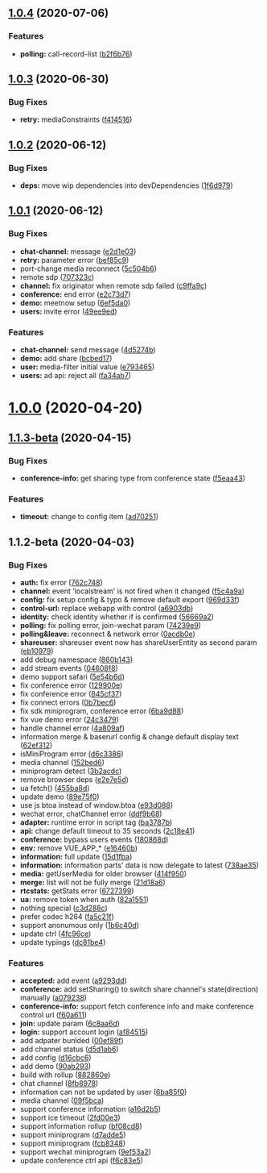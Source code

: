 ## [1.0.4](http://gitcode.yealink.com/server/client/web_app/meetnow/compare/v1.0.3...v1.0.4) (2020-07-06)


### Features

* **polling:** call-record-list ([b2f6b76](http://gitcode.yealink.com/server/client/web_app/meetnow/commits/b2f6b766b1119621b9e7497c77a46f66b3bee38d))



## [1.0.3](http://gitcode.yealink.com/server/client/web_app/meetnow/compare/v1.0.2...v1.0.3) (2020-06-30)


### Bug Fixes

* **retry:** mediaConstraints ([f414516](http://gitcode.yealink.com/server/client/web_app/meetnow/commits/f41451696ce09707274a1bf037582001fda4feae))



## [1.0.2](http://gitcode.yealink.com/server/client/web_app/meetnow/compare/v1.0.1...v1.0.2) (2020-06-12)


### Bug Fixes

* **deps:** move wip dependencies into devDependencies ([1f6d979](http://gitcode.yealink.com/server/client/web_app/meetnow/commits/1f6d979279124e5e6f0d5aecaacacd1f6a524412))



## [1.0.1](http://gitcode.yealink.com/server/client/web_app/meetnow/compare/v1.0.0...v1.0.1) (2020-06-12)


### Bug Fixes

* **chat-channel:** message ([e2d1e03](http://gitcode.yealink.com/server/client/web_app/meetnow/commits/e2d1e03c5e7ff106da4e388a8efcfe024086313b))
* **retry:** parameter error ([bef85c9](http://gitcode.yealink.com/server/client/web_app/meetnow/commits/bef85c92d388167a619fac7e02b2d04e5b1f4cfa))
* port-change media reconnect ([5c504b6](http://gitcode.yealink.com/server/client/web_app/meetnow/commits/5c504b6306be462d655d9d05e90ccc1292c15753))
* remote sdp ([707323c](http://gitcode.yealink.com/server/client/web_app/meetnow/commits/707323c5d39be173669d8bd00bab01600e639b36))
* **channel:** fix originator when remote sdp failed ([c9ffa9c](http://gitcode.yealink.com/server/client/web_app/meetnow/commits/c9ffa9c504b5046b144381110d3893b461f5f6bc))
* **conference:** end error ([e2c73d7](http://gitcode.yealink.com/server/client/web_app/meetnow/commits/e2c73d7daf87c11dee9da7a3ffb9801f93f68c50))
* **demo:** meetnow setup ([6ef5da0](http://gitcode.yealink.com/server/client/web_app/meetnow/commits/6ef5da0fc66a8a565fe9099fecb74156fad78c05))
* **users:** invite error ([49ee9ed](http://gitcode.yealink.com/server/client/web_app/meetnow/commits/49ee9ed06571b35faaf23248457f249ab8fccd48))


### Features

* **chat-channel:** send message ([4d5274b](http://gitcode.yealink.com/server/client/web_app/meetnow/commits/4d5274bc3d7ca7671226f565f36e8791b7990847))
* **demo:** add share ([bcbed17](http://gitcode.yealink.com/server/client/web_app/meetnow/commits/bcbed17ca4627634cb8aa9f121305987d2c75de1))
* **user:** media-filter initial value ([e793465](http://gitcode.yealink.com/server/client/web_app/meetnow/commits/e7934653c84c8eb3f4d0d6a63161c8a2e4216ff4))
* **users:** ad api: reject all ([fa34ab7](http://gitcode.yealink.com/server/client/web_app/meetnow/commits/fa34ab7b359f57b744de00eaf8825e3cd4c9db91))



# [1.0.0](http://gitcode.yealink.com/server/client/web_app/meetnow/compare/v1.1.3-beta...v1.0.0) (2020-04-20)



## [1.1.3-beta](http://gitcode.yealink.com/server/client/web_app/meetnow/compare/v1.1.2-beta...v1.1.3-beta) (2020-04-15)


### Bug Fixes

* **conference-info:** get sharing type from conference state ([f5eaa43](http://gitcode.yealink.com/server/client/web_app/meetnow/commits/f5eaa43046e1d1ff6b11b09091a75ff9273f6875))


### Features

* **timeout:** change to config item ([ad70251](http://gitcode.yealink.com/server/client/web_app/meetnow/commits/ad702510ea03aa282bd5ded88820959bf8da2946))



## 1.1.2-beta (2020-04-03)


### Bug Fixes

* **auth:** fix error ([762c748](http://gitcode.yealink.com/server/client/web_app/meetnow/commits/762c748467965394d7dc6213c176a874f983dcb9))
* **channel:** event 'localstream' is not fired when it changed ([f5c4a9a](http://gitcode.yealink.com/server/client/web_app/meetnow/commits/f5c4a9a9f42cc025d8862b2ed3a84581c0c79319))
* **config:** fix setup config & typo & remove default export ([969d33f](http://gitcode.yealink.com/server/client/web_app/meetnow/commits/969d33fa5a6543a2bbf04961187d7e7e99af287c))
* **control-url:** replace webapp with control ([a6903db](http://gitcode.yealink.com/server/client/web_app/meetnow/commits/a6903dbec2a5cdd41e1050ce3d6f028a3d25006d))
* **identity:** check identity whether if is confirmed ([56669a2](http://gitcode.yealink.com/server/client/web_app/meetnow/commits/56669a29d483e26fda901f45eb069bf961c84dba))
* **polling:** fix polling error,  join-wechat param ([74239e9](http://gitcode.yealink.com/server/client/web_app/meetnow/commits/74239e9a6113ef2ff10bb049de7fbd40ebb23d3b))
* **polling&leave:**  reconnect & network error ([0acdb0e](http://gitcode.yealink.com/server/client/web_app/meetnow/commits/0acdb0e622fcce5fb211568caef980dd1fa0900c))
* **shareuser:** shareuser event now has shareUserEntity as second param ([eb10979](http://gitcode.yealink.com/server/client/web_app/meetnow/commits/eb1097998f723de22f20c8ae29d83c871c7e48d1))
* add debug namespace ([860b143](http://gitcode.yealink.com/server/client/web_app/meetnow/commits/860b143d2ed5661fd73be12d1820a435ba038b3a))
* add stream events ([04608f8](http://gitcode.yealink.com/server/client/web_app/meetnow/commits/04608f86ac4ab50133714286730e6ad99c72cd82))
* demo support safari ([5e54b6d](http://gitcode.yealink.com/server/client/web_app/meetnow/commits/5e54b6db16cafe77906a77e0f87e0407e9ae4942))
* fix conference error ([129900e](http://gitcode.yealink.com/server/client/web_app/meetnow/commits/129900e16985e3234e759a3e0a667c0892450b9a))
* fix conference error ([845cf37](http://gitcode.yealink.com/server/client/web_app/meetnow/commits/845cf3726952d949580b36880ff70e86e0ecaa0c))
* fix connect errors ([0b7bec6](http://gitcode.yealink.com/server/client/web_app/meetnow/commits/0b7bec67d90dcd272bd7903c15395d2803d844cc))
* fix sdk miniprogram, conference error ([6ba9d88](http://gitcode.yealink.com/server/client/web_app/meetnow/commits/6ba9d887e17dfb2ba3fa14c0d6907f5238da7b27))
* fix vue demo error ([24c3479](http://gitcode.yealink.com/server/client/web_app/meetnow/commits/24c3479035def1378a1cf398c8d0d313ed86745a))
* handle channel error ([4a809af](http://gitcode.yealink.com/server/client/web_app/meetnow/commits/4a809afa022be3e8ed4a35d876d0a40a141a5142))
* information merge & baserurl config & change default display text ([62ef312](http://gitcode.yealink.com/server/client/web_app/meetnow/commits/62ef312f1f908bc3a88376573e0b5ee6d097ebd8))
* isMiniProgram error ([d6c3386](http://gitcode.yealink.com/server/client/web_app/meetnow/commits/d6c3386037cec61cf0c4d95de204645c5c6680d7))
* media channel ([152bed6](http://gitcode.yealink.com/server/client/web_app/meetnow/commits/152bed6294549b413c455a91ef98480854a207ee))
* miniprogram detect ([3b2acdc](http://gitcode.yealink.com/server/client/web_app/meetnow/commits/3b2acdc5c1c000926ea1ff1088b661fa942ad072))
* remove browser deps ([e2e7e5d](http://gitcode.yealink.com/server/client/web_app/meetnow/commits/e2e7e5d6df611d8c97efd158ec1f5f0cf5da0f4b))
* ua fetch() ([455ba8d](http://gitcode.yealink.com/server/client/web_app/meetnow/commits/455ba8d6abf5687d9acdf121e2611d4c0c930f7c))
* update demo ([89e75f0](http://gitcode.yealink.com/server/client/web_app/meetnow/commits/89e75f02c36230b53a69f96e348ab209de2fc3b2))
* use js btoa instead of window.btoa ([e93d088](http://gitcode.yealink.com/server/client/web_app/meetnow/commits/e93d0885d91e2f3edef418a37dcb1dcc4d174839))
* wechat error, chatChannel error ([ddf9b68](http://gitcode.yealink.com/server/client/web_app/meetnow/commits/ddf9b687b59977a2eea96942ecd47cf62db86ec9))
* **adapter:** runtime error in script tag ([ba3787b](http://gitcode.yealink.com/server/client/web_app/meetnow/commits/ba3787b5edcf78afd4926a456b35c25f8267ede3))
* **api:** change default timeout to 35 seconds ([2c18e41](http://gitcode.yealink.com/server/client/web_app/meetnow/commits/2c18e41c9999844d869bff35444adbc5d94ad951))
* **conference:** bypass users events ([180868d](http://gitcode.yealink.com/server/client/web_app/meetnow/commits/180868d57cf1fac54762686df7beda539be4a838))
* **env:** remove VUE_APP_* ([e16460b](http://gitcode.yealink.com/server/client/web_app/meetnow/commits/e16460b1c0ebe59494bb89fee1ee0d46dbe5fee0))
* **information:** full update ([15d1fba](http://gitcode.yealink.com/server/client/web_app/meetnow/commits/15d1fba260dd8bc42b6513f93242a3ad294538e2))
* **information:** information parts' data is now delegate to latest ([738ae35](http://gitcode.yealink.com/server/client/web_app/meetnow/commits/738ae35955a63aebdc55a7074b2618363e608683))
* **media:** getUserMedia for older browser ([414f950](http://gitcode.yealink.com/server/client/web_app/meetnow/commits/414f950d25acc46f0c9b866eb57dfcd98b973193))
* **merge:** list will not be fully merge ([21d18a6](http://gitcode.yealink.com/server/client/web_app/meetnow/commits/21d18a6303d37cdef852857d89d377cd549f3130))
* **rtcstats:** getStats error ([6727399](http://gitcode.yealink.com/server/client/web_app/meetnow/commits/67273990c5e68721138faf10686534738315ec3a))
* **ua:** remove token when auth ([82a1551](http://gitcode.yealink.com/server/client/web_app/meetnow/commits/82a1551b45a35b0a11ea4a2c846daa63328e9bbd))
* nothing special ([c3d288c](http://gitcode.yealink.com/server/client/web_app/meetnow/commits/c3d288cb60a67083ea2609becda6cb376124e87c))
* prefer codec h264 ([fa5c21f](http://gitcode.yealink.com/server/client/web_app/meetnow/commits/fa5c21f48b8c7c11b62700c7c828a4b1215f5484))
* support anonumous only ([1b6c40d](http://gitcode.yealink.com/server/client/web_app/meetnow/commits/1b6c40d0f400965f9fd140f24cb54a02f0e57bb4))
* update ctrl ([4fc96ce](http://gitcode.yealink.com/server/client/web_app/meetnow/commits/4fc96cedff82cbb7868854d98147cf927b51167a))
* update typings ([dc81be4](http://gitcode.yealink.com/server/client/web_app/meetnow/commits/dc81be487b6f41575e5d2a5446a4771cf45c9fff))


### Features

* **accepted:** add event ([a9293dd](http://gitcode.yealink.com/server/client/web_app/meetnow/commits/a9293dd0474462b1c5a4cc1b8e8899f3b83613d2))
* **conference:** add setSharing() to switch share channel's state(direction) manually ([a079238](http://gitcode.yealink.com/server/client/web_app/meetnow/commits/a07923872c0bf8fa67cdd8fbd4a8967b17b3390c))
* **conference-info:** support fetch conference info and make conference control url ([f60a611](http://gitcode.yealink.com/server/client/web_app/meetnow/commits/f60a6110d875ae16fd516d743d4c89e93680403a))
* **join:** update param ([6c8aa6d](http://gitcode.yealink.com/server/client/web_app/meetnow/commits/6c8aa6d536bf5b241910c9d0cfeaf0752823f730))
* **login:** support account login ([af84515](http://gitcode.yealink.com/server/client/web_app/meetnow/commits/af84515f0cc87b3f2ee7f6d169ca5456a12ac676))
* add adpater bunlded ([00ef89f](http://gitcode.yealink.com/server/client/web_app/meetnow/commits/00ef89ff93793712afd649edc4bc384f0c76c702))
* add channel status ([d5d1ab6](http://gitcode.yealink.com/server/client/web_app/meetnow/commits/d5d1ab68709c4a6d9e2d358bd60c64e95aeff3a5))
* add config ([d16cbc6](http://gitcode.yealink.com/server/client/web_app/meetnow/commits/d16cbc6b227545f12034ff38a55b52a60182206c))
* add demo ([90ab293](http://gitcode.yealink.com/server/client/web_app/meetnow/commits/90ab293f1af08a71cc911f49d9a694750e1e398c))
* build with rollup ([882860e](http://gitcode.yealink.com/server/client/web_app/meetnow/commits/882860ed2584fa0e0af5c1bbd1ed9f3f9be22b68))
* chat channel ([8fb8978](http://gitcode.yealink.com/server/client/web_app/meetnow/commits/8fb89785271c4b4170a3349325c7f60916a63e21))
* information can not be updated by user ([6ba85f0](http://gitcode.yealink.com/server/client/web_app/meetnow/commits/6ba85f054925b8ba1f85d3c278cc3efe27f4aae7))
* media channel ([09f5bca](http://gitcode.yealink.com/server/client/web_app/meetnow/commits/09f5bca92fabede91be9d9eb86cb6d9ade259ad4))
* support conference information ([a16d2b5](http://gitcode.yealink.com/server/client/web_app/meetnow/commits/a16d2b546b513b90815d117c4f5e9e8b65256177))
* support ice timeout ([2fd00e3](http://gitcode.yealink.com/server/client/web_app/meetnow/commits/2fd00e3106850ebe0735ab07ab62a6bb4b4df569))
* support information rollup ([bf08cd8](http://gitcode.yealink.com/server/client/web_app/meetnow/commits/bf08cd8b8e95aaaf23682e25aa7f3197db3c73ad))
* support miniprogram ([d7adde5](http://gitcode.yealink.com/server/client/web_app/meetnow/commits/d7adde505c4141588825b5b7edecadab3cc61a94))
* support miniprogram ([fcb8348](http://gitcode.yealink.com/server/client/web_app/meetnow/commits/fcb83480c202e933d24149761122f4ccad10e18c))
* support wechat miniprogram ([9ef53a2](http://gitcode.yealink.com/server/client/web_app/meetnow/commits/9ef53a2262bc58c54fcc9d33c63a3c5829d48cef))
* update conference ctrl api ([f6c83e5](http://gitcode.yealink.com/server/client/web_app/meetnow/commits/f6c83e59fc375065c1f2f458a650886bd61b98be))



